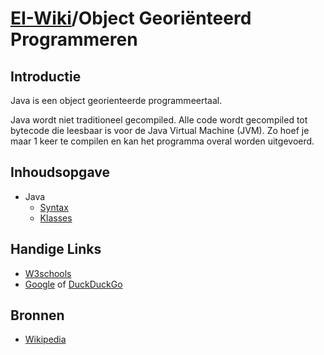 # [EI-Wiki](..)/Object Georiënteerd Programmeren
## Introductie
Java is een object georienteerde programmeertaal.

Java wordt niet traditioneel gecompiled. Alle code wordt gecompiled tot bytecode die leesbaar is voor de Java Virtual Machine (JVM). Zo hoef je maar 1 keer te compilen en kan het programma overal worden uitgevoerd.

## Inhoudsopgave

* Java
    * [Syntax](Syntax)
    * [Klasses](Klasses)

## Handige Links
* [W3schools](https://www.w3schools.com/java/)
* [Google](https://www.hoehel.be/) of [DuckDuckGo](https://theuselessweb.site/ducksarethebest.com/)

## Bronnen
* [Wikipedia](https://en.wikipedia.org/wiki/Java_%28programming_language%29)
